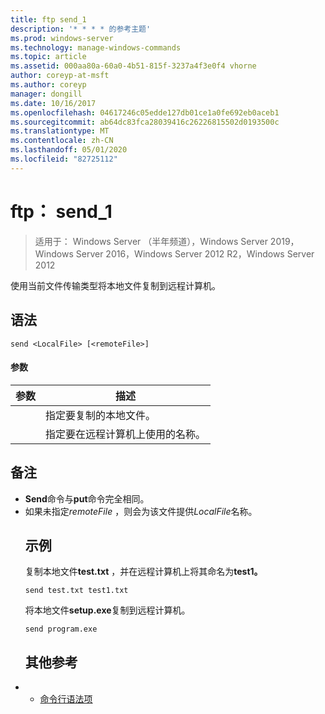 ```yaml
---
title: ftp send_1
description: '* * * * 的参考主题'
ms.prod: windows-server
ms.technology: manage-windows-commands
ms.topic: article
ms.assetid: 000aa80a-60a0-4b51-815f-3237a4f3e0f4 vhorne
author: coreyp-at-msft
ms.author: coreyp
manager: dongill
ms.date: 10/16/2017
ms.openlocfilehash: 04617246c05edde127db01ce1a0fe692eb0aceb1
ms.sourcegitcommit: ab64dc83fca28039416c26226815502d0193500c
ms.translationtype: MT
ms.contentlocale: zh-CN
ms.lasthandoff: 05/01/2020
ms.locfileid: "82725112"
---
```

# <a name="ftp-send_1"></a>ftp： send_1

> 适用于： Windows Server （半年频道），Windows Server 2019，Windows Server 2016，Windows Server 2012 R2，Windows Server 2012

使用当前文件传输类型将本地文件复制到远程计算机。   
## <a name="syntax"></a>语法  
```  
send <LocalFile> [<remoteFile>]  
```  
#### <a name="parameters"></a>参数  

|  参数   |                    描述                    |
|--------------|---------------------------------------------------|
| <LocalFile>  |         指定要复制的本地文件。         |
| <remoteFile> | 指定要在远程计算机上使用的名称。 |

## <a name="remarks"></a>备注  
- **Send**命令与**put**命令完全相同。  
- 如果未指定*remoteFile* ，则会为该文件提供*LocalFile*名称。  
  ## <a name="examples"></a>示例  
  复制本地文件**test.txt** ，并在远程计算机上将其命名为**test1。**  
  ```  
  send test.txt test1.txt  
  ```  
  将本地文件**setup.exe**复制到远程计算机。  
  ```  
  send program.exe  
  ```  
  ## <a name="additional-references"></a>其他参考  
- - [命令行语法项](command-line-syntax-key.md)  
